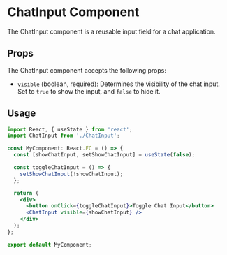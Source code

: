 # ChatInput Component

The ChatInput component is a reusable input field for a chat application.

## Props

The ChatInput component accepts the following props:

- `visible` (boolean, required): Determines the visibility of the chat input. Set to `true` to show the input, and `false` to hide it.

## Usage

```jsx
import React, { useState } from 'react';
import ChatInput from './ChatInput';

const MyComponent: React.FC = () => {
  const [showChatInput, setShowChatInput] = useState(false);

  const toggleChatInput = () => {
    setShowChatInput(!showChatInput);
  };

  return (
    <div>
      <button onClick={toggleChatInput}>Toggle Chat Input</button>
      <ChatInput visible={showChatInput} />
    </div>
  );
};

export default MyComponent;
```
